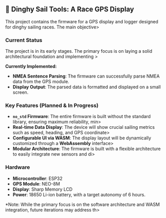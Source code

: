 ## 🧭 Dinghy Sail Tools: A Race GPS Display

This project contains the firmware for a GPS display and logger designed for dinghy sailing races. The main objective>

### Current Status

The project is in its early stages. The primary focus is on laying a solid architectural foundation and implementing >

**Currently Implemented:**
- **NMEA Sentence Parsing**: The firmware can successfully parse NMEA data from the GPS module.
- **Display Output**: The parsed data is formatted and displayed on a small screen.

### Key Features (Planned & In Progress)

- **`no_std` Firmware**: The entire firmware is built without the standard library, ensuring maximum reliability, min>
- **Real-time Data Display**: The device will show crucial sailing metrics such as speed, heading, and GPS coordinate>
- **Configurable UI via WASM**: The display layout will be dynamically customized through a **WebAssembly** interface>
- **Modular Architecture**: The firmware is built with a flexible architecture to easily integrate new sensors and di>

### Hardware

- **Microcontroller**: ESP32
- **GPS Module**: NEO-8M
- **Display**: Sharp Memory LCD
- **Power**: 18650 Li-ion battery, with a target autonomy of 6 hours.

*Note: While the primary focus is on the software architecture and WASM integration, future iterations may address th>









